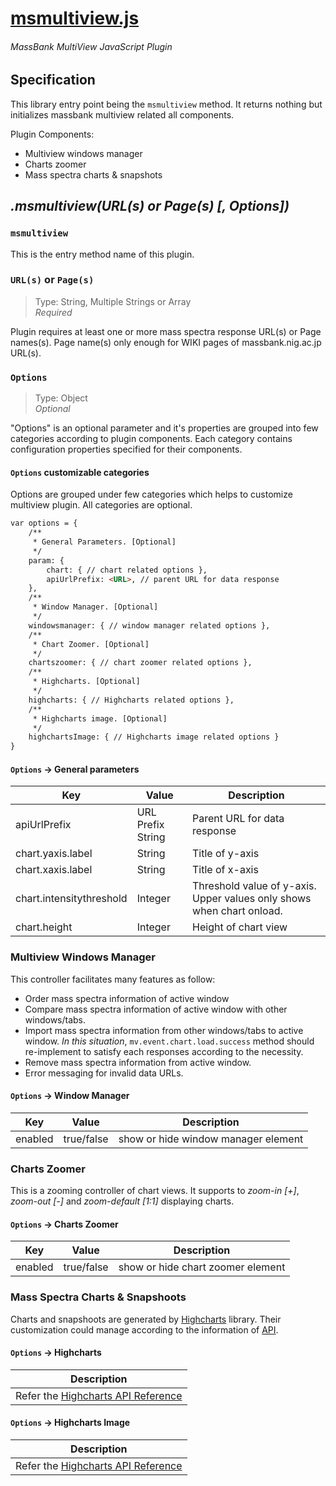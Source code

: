 # [msmultiview.js](https://massbank.nig.ac.jp/help:msmultiview)

###### *MassBank MultiView JavaScript Plugin*

## Specification

This library entry point being the `msmultiview` method. It returns nothing but initializes massbank multiview related all components.

Plugin Components:

* Multiview windows manager
* Charts zoomer
* Mass spectra charts & snapshots

## *.msmultiview(URL(s) or Page(s) [, Options])*

### `msmultiview`

This is the entry method name of this plugin.

### `URL(s)` or `Page(s)` 
> Type: String, Multiple Strings or Array <br/>
> *Required*

Plugin requires at least one or more mass spectra response URL(s) or Page names(s). Page name(s) only enough for WIKI pages of massbank.nig.ac.jp URL(s).

### `Options`
> Type: Object <br/>
> *Optional*

"Options" is an optional parameter and it's properties are grouped into few categories according to plugin components. Each category contains configuration properties specified for their components.

#### `Options` customizable categories

Options are grouped under few categories which helps to customize multiview plugin. All categories are optional.

``` html
var options = {
	/**
     * General Parameters. [Optional]
     */
    param: {
    	chart: { // chart related options },
        apiUrlPrefix: <URL>, // parent URL for data response
    },
    /**
     * Window Manager. [Optional]
     */
    windowsmanager: { // window manager related options },
    /**
     * Chart Zoomer. [Optional]
     */
    chartszoomer: { // chart zoomer related options },
    /**
     * Highcharts. [Optional]
     */
    highcharts: { // Highcharts related options },
    /**
     * Highcharts image. [Optional]
     */
    highchartsImage: { // Highcharts image related options }
}
```

#### `Options` -> General parameters

| Key | Value | Description |
| ------ | ----------- | -------- |
| apiUrlPrefix   | URL Prefix String | Parent URL for data response |
| chart.yaxis.label   | String | Title of y-axis |
| chart.xaxis.label   | String | Title of x-axis |
| chart.intensitythreshold   | Integer | Threshold value of y-axis. Upper values only shows when chart onload. |
| chart.height   | Integer | Height of chart view |

### Multiview Windows Manager

This controller facilitates many features as follow:

- Order mass spectra information of active window
- Compare mass spectra information of active window with other windows/tabs.
- Import mass spectra information from other windows/tabs to active window. *In this situation*,  `mv.event.chart.load.success` method should re-implement to satisfy each responses according to the necessity.
- Remove mass spectra information from active window.
- Error messaging for invalid data URLs.

#### `Options` -> Window Manager

| Key | Value | Description |
| ------ | ----------- | -------- |
| enabled   | true/false | show or hide window manager element |

### Charts Zoomer

This is a zooming controller of chart views. It supports to *zoom-in [+]*, *zoom-out [-]* and *zoom-default [1:1]* displaying charts.

#### `Options` -> Charts Zoomer

| Key | Value | Description |
| ------ | ----------- | -------- |
| enabled   | true/false | show or hide chart zoomer element |

### Mass Spectra Charts &amp; Snapshoots

Charts and snapshoots are generated by [Highcharts](http://www.highcharts.com/) library. Their customization could manage according to the information of [API](http://api.highcharts.com/highcharts).

#### `Options` -> Highcharts

| Description |
| -------- |
| Refer the [Highcharts API Reference](http://api.highcharts.com/highcharts) |

#### `Options` -> Highcharts Image

| Description |
| -------- |
| Refer the [Highcharts API Reference](http://api.highcharts.com/highcharts) |

